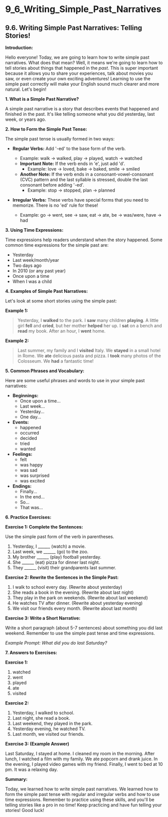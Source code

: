 # 9_6_Writing_Simple_Past_Narratives

## 9.6. Writing Simple Past Narratives: Telling Stories!

**Introduction:**

Hello everyone! Today, we are going to learn how to write simple past narratives. What does that mean? Well, it means we're going to learn how to tell stories about things that happened in the *past*. This is super important because it allows you to share your experiences, talk about movies you saw, or even create your own exciting adventures! Learning to use the simple past correctly will make your English sound much clearer and more natural. Let's begin!

**1. What is a Simple Past Narrative?**

A simple past narrative is a story that describes events that happened and finished in the past. It's like telling someone what you did yesterday, last week, or years ago.

**2. How to Form the Simple Past Tense:**

The simple past tense is usually formed in two ways:

*   **Regular Verbs:** Add '-ed' to the base form of the verb.

    *   Example: walk → walked, play → played, watch → watched
    *   **Important Note:** If the verb ends in 'e', just add 'd'.
        *   Example: love → loved, bake → baked, smile → smiled
    *   **Another Note:** If the verb ends in a consonant-vowel-consonant (CVC) pattern and the last syllable is stressed, double the last consonant before adding '-ed'.
        *   Example: stop → stopped, plan → planned

*   **Irregular Verbs:** These verbs have special forms that you need to memorize. There is no 'ed' rule for these!
    *   Example: go → went, see → saw, eat → ate, be → was/were, have → had

**3. Using Time Expressions:**

Time expressions help readers understand when the story happened. Some common time expressions for the simple past are:

*   Yesterday
*   Last week/month/year
*   Two days ago
*   In 2010 (or any past year)
*   Once upon a time
*   When I was a child

**4. Examples of Simple Past Narratives:**

Let's look at some short stories using the simple past:

**Example 1:**

> Yesterday, I **walked** to the park. I **saw** many children **playing**. A little girl **fell** and **cried**, but her mother **helped** her up. I **sat** on a bench and **read** my book. After an hour, I **went** home.

**Example 2:**

> Last summer, my family and I **visited** Italy. We **stayed** in a small hotel in Rome. We **ate** delicious pasta and pizza. I **took** many photos of the Colosseum. We **had** a fantastic time!

**5. Common Phrases and Vocabulary:**

Here are some useful phrases and words to use in your simple past narratives:

*   **Beginnings:**
    *   Once upon a time...
    *   Last week...
    *   Yesterday...
    *   One day...
*   **Events:**
    *   happened
    *   occurred
    *   decided
    *   tried
    *   wanted
*   **Feelings:**
    *   felt
    *   was happy
    *   was sad
    *   was surprised
    *   was excited
*   **Endings:**
    *   Finally...
    *   In the end...
    *   So...
    *   That was...

**6. Practice Exercises:**

**Exercise 1: Complete the Sentences:**

Use the simple past form of the verb in parentheses.

1.  Yesterday, I ______ (watch) a movie.
2.  Last week, we ______ (go) to the zoo.
3.  My brother ______ (play) football yesterday.
4.  She ______ (eat) pizza for dinner last night.
5.  They ______ (visit) their grandparents last summer.

**Exercise 2: Rewrite the Sentences in the Simple Past:**

1.  I walk to school every day. (Rewrite about yesterday)
2.  She reads a book in the evening. (Rewrite about last night)
3.  They play in the park on weekends. (Rewrite about last weekend)
4.  He watches TV after dinner. (Rewrite about yesterday evening)
5.  We visit our friends every month. (Rewrite about last month)

**Exercise 3: Write a Short Narrative:**

Write a short paragraph (about 5-7 sentences) about something you did last weekend. Remember to use the simple past tense and time expressions.

*Example Prompt: What did you do last Saturday?*

**7. Answers to Exercises:**

**Exercise 1:**

1.  watched
2.  went
3.  played
4.  ate
5.  visited

**Exercise 2:**

1.  Yesterday, I walked to school.
2.  Last night, she read a book.
3.  Last weekend, they played in the park.
4.  Yesterday evening, he watched TV.
5.  Last month, we visited our friends.

**Exercise 3: (Example Answer)**

Last Saturday, I stayed at home. I cleaned my room in the morning. After lunch, I watched a film with my family. We ate popcorn and drank juice. In the evening, I played video games with my friend. Finally, I went to bed at 10 pm. It was a relaxing day.

**Summary:**

Today, we learned how to write simple past narratives. We learned how to form the simple past tense with regular and irregular verbs and how to use time expressions. Remember to practice using these skills, and you'll be telling stories like a pro in no time! Keep practicing and have fun telling your stories! Good luck!
